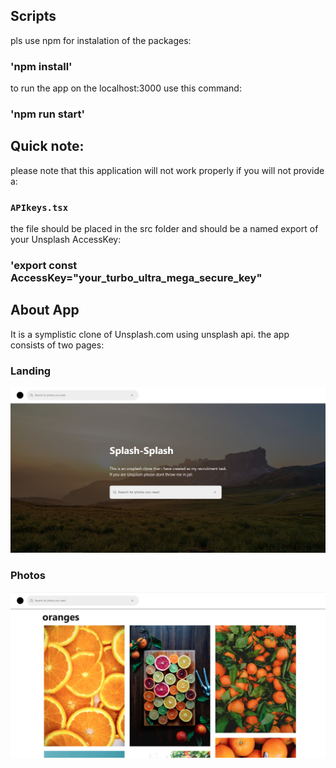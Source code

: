 ## Scripts

pls use npm for instalation of the packages:

### 'npm install'

to run the app on the localhost:3000 use this command:

### 'npm run start'

## Quick note:

please note that this application will not work properly if you will not provide a:

### `APIkeys.tsx`

the file should be placed in the src folder and should be a named export of your Unsplash AccessKey:

### 'export const AccessKey="your_turbo_ultra_mega_secure_key"

## About App

It is a symplistic clone of Unsplash.com using unsplash api.
the app consists of two pages:

### Landing

![Image](landing.jpg)

### Photos

![Image](photos.jpg)
